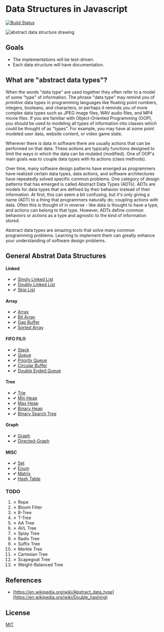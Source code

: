 # Data Structures in Javascript
[![Build Status](https://travis-ci.org/slugbyte/data-structures.svg?branch=master)](https://travis-ci.org/slugbyte/data-structures)

![abstract data structure drawing](https://github.com/slugbyte/data-structures/raw/master/assets/data-structures-header.png)


## Goals
* The implementations will be test-driven.
* Each data structure will have documentation. 

## What are "abstract data types"?
When the words "data type" are used together they often refer to a model of some "type" of information. The phrase "data type" may remind you of _primitive_ data types in programming languages like floating point numbers, integers, booleans, and characters, or perhaps it reminds you of more complex data types such as JPEG image files, WAV audio files, and MP4 movie files. If you are familiar with Object-Oriented Programming (OOP), you should be used to modeling all types of information into classes which could be thought of as "types". For example, you may have at some point modeled user data, website content, or video game state.   

Wherever there is data in software there are usually actions that can be performed on that data. These actions are typically functions designed to limit the ways in which the data can be mutated (modified). One of OOP's main goals was to couple data types with its actions (class methods).  
 
Over time, many software design patterns have emerged as programmers have realized certain data types, data actions, and software architectures have repeatedly solved specific common problems. One category of design patterns that has emerged is called Abstract Data Types (ADTs). ADTs are models for data types that are defined by their behavior instead of their information. At first, this can seem a bit confusing, but it's only giving a name (ADT) to a thing that programmers naturally do; coupling actions with data. Often this is thought of in reverse - like data is thought to have a type, and actions can belong to that type. However, ADTs define common behaviors or actions as a type and agnostic to the kind of information stored.

Abstract data types are amazing tools that solve many common programming problems. Learning to implement them can greatly enhance your understanding of software design problems. 

## General Abstrat Data Structures
#### Linked 
* ✔︎ [Singly Linked List](./src/singly-linked-list)
* ✔︎ [Doubly Linked List](./src/doubly-linked-list)
* ✔︎ [Skip List](./src/skip-list)

#### Array 
* ✔︎ [Array](./src/array)
* ✔︎ [Bit Array](./src/bit-array)
* ✔︎ [Gap Buffer](./src/gap-buffer)
* ✔︎ [Sorted Array](./src/sorted-array)

#### FIFO FILO
* ✔︎ [Stack](./src/stack)
* ✔︎ [Queue](./src/queue)
* ✔︎ [Priority Queue](./src/priority-queue)
* ✔︎ [Circular Buffer](./src/circular-buffer)
* ✔︎ [Double Ended Queue](./src/double-ended-queue)

#### Tree
* ✔︎ [Trie](./src/trie)
* ✔︎ [Min Heap](./src/min-heap)
* ✔︎ [Max Heap](./src/max-heap)
* ✔︎ [Binary Heap](./src/binary-heap)
* ✔︎ [Binary Search Tree](./src/binary-search-tree)

#### Graph
* ✔︎ [Graph](./src/graph)
* ✔︎ [Directed-Graph](./src/directed-graph)

#### MISC
* ✔︎ [Set](./src/set)
* ✔︎ [Enum](./src/enum)
* ✔︎ [Matrix](./src/matrix)
* ✔︎ [Hash Table](./src/hash-table)

### TODO
1. ✗ Rope
1. ✗ Bloom Filter
1. ✗ B-Tree
1. ✗ T-Tree
1. ✗ AA Tree
1. ✗ AVL Tree
1. ✗ Splay Tree
1. ✗ Radix Tree
1. ✗ Suffix Tree
1. ✗ Merkle Tree
1. ✗ Cartesian Tree
1. ✗ Scapegoat Tree
1. ✗ Weight-Balanced Tree

## References
* [https://en.wikipedia.org/wiki/Abstract_data_type](https://en.wikipedia.org/wiki/Double_hashing)

## License 
[MIT](https://github.com/slugbyte/data-structures/blob/master/LICENSE.md)
